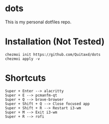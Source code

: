 # dots
This is my personal dotfiles repo.

<!--
# Apps
```
Window Manager: i3-wm
Bar: polybar
Launcher: rofi
Notifications: dunst
Terminal: alacritty
File Manager: pcmanfm-qt
Polkit: polkit-gnome
Fonts: iosevka nerd | jetbrains mono
Wallpapers: nitrogen
Editor: neovim (and neovide)
```

# Themes and cursor theme 
```
GTK Theme: Fluent Dark
QT Theme: Fluent Round Dark
Icons: Papirus-dark
Cursor: Adwaita
```
-->

# Installation (Not Tested)
```
chezmoi init https://github.com/Quitaxd/dots
chezmoi apply -v
```

# Shortcuts
```
Super + Enter --> alacritty
Super + E --> pcmanfm-qt
Super + Q --> brave-browser
Super + Shift + Q --> Close focused app 
Super + Shift + R --> Restart i3-wm
Super + M --> Exit i3-wm
Super + R --> rofi
```
